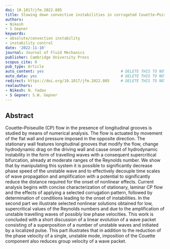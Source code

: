 ```yaml
---
doi: 10.1017/jfm.2022.805
title: Slowing down convective instabilities in corrugated Couette–Poiseuille flow
authors:
- Nikesh
- S Gepner
keywords:
- absolute/convection instability
- instability control
date: '2022-11-10'
journal: Journal of Fluid Mechanics
publisher: Cambridge University Press
scopus_cite: 0
pub_type: Article
auto_content: yes                                  # DELETE THIS TO NOT AUTO GENERATE CONTENT
auto_data: yes                                     # DELETE THIS TO NOT AUTO GENERATE METADATA
redirect: https://doi.org/10.1017/jfm.2022.805     # DELETE THIS TO NOT REDIRECT
realauthors:
- Nikesh: N. Yadav
- S Gepner: S.W. Gepner
---
```



## Abstract
Couette–Poiseuille (CP) flow in the presence of longitudinal grooves is studied by means of numerical analysis. The flow is actuated by movement of the flat wall and pressure imposed in the opposite direction. The stationary wall features longitudinal grooves that modify the flow, change hydrodynamic drag on the driving wall and cause onset of hydrodynamic instability in the form of travelling waves with a consequent supercritical bifurcation, already at moderate ranges of the Reynolds number. We show that by manipulating this system it is possible to significantly decrease phase speed of the unstable wave and to effectively decouple time scales of wave propagation and amplification with a potential to significantly reduce the distance required for the onset of nonlinear effects. Current analysis begins with concise characterization of stationary, laminar CP flow and the effects of applying a selected corrugation pattern, followed by determination of conditions leading to the onset of instabilities. In the second part we illustrate selected nonlinear solutions obtained for low, supercritical values of the Reynolds numbers and due to the amplification of unstable travelling waves of possibly low phase velocities. This work is concluded with a short discussion of a linear evolution of a wave packet consisting of a superposition of a number of unstable waves and initiated by a localized pulse. This part illustrates that in addition to the reduction of the phase velocity of a single, unstable mode, imposition of the Couette component also reduces group velocity of a wave packet.
